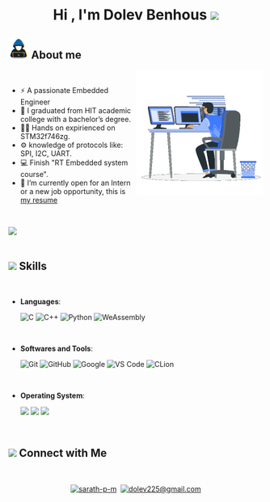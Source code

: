 
<h1 align="center"><b>Hi , I'm Dolev Benhous </b><img src="https://media.giphy.com/media/hvRJCLFzcasrR4ia7z/giphy.gif" width="25"></h1>

## <picture><img src = "https://github.com/0xAbdulKhalid/0xAbdulKhalid/raw/main/assets/mdImages/about_me.gif" width = 40px></picture> **About me**

<picture> <img align="right" src="https://github.com/0xAbdulKhalid/0xAbdulKhalid/raw/main/assets/mdImages/Right_Side.gif" width = 250px></picture>

<br>

- ⚡ A passionate Embedded Engineer
- 📝 I graduated from HIT academic college with a bachelor’s degree.
- 👩‍💻 Hands on expirienced on STM32f746zg.
- ⚙️ knowledge of protocols like: SPI, I2C, UART.
- 💻 Finish "RT Embedded system course".  
- 🎯 I’m currently open for an Intern or a new job opportunity, this is [my resume](https://drive.google.com/file/d/1aiUAqwBiOxYxzAzJx0sh7qqhp8e4gtxz/view?usp=share_link)

<br>

<img src="https://user-images.githubusercontent.com/73097560/115834477-dbab4500-a447-11eb-908a-139a6edaec5c.gif"><br><br>

## <img src="https://media2.giphy.com/media/QssGEmpkyEOhBCb7e1/giphy.gif?cid=ecf05e47a0n3gi1bfqntqmob8g9aid1oyj2wr3ds3mg700bl&rid=giphy.gif" width ="25"><b> Skills</b>
<br>

<p align="center">

- **Languages**:
    
    ![C](https://img.shields.io/badge/C%20-%232370ED.svg?style=for-the-badge&logo=c&logoColor=white)
    ![C++](https://img.shields.io/badge/C++%20-%2300599C.svg?style=for-the-badge&logo=c%2B%2B&logoColor=white)
    ![Python](https://img.shields.io/badge/Python-FFD43B?style=for-the-badge&logo=python&logoColor=blue)
    ![WeAssembly](https://img.shields.io/badge/WebAssembly-654FF0?style=for-the-badge&logo=WebAssembly&logoColor=white)

<br>   
    
- **Softwares and Tools**:

    ![Git](https://img.shields.io/badge/git-%23F05033.svg?style=for-the-badge&logo=git&logoColor=white)
    ![GitHub](https://img.shields.io/badge/github-%23121011.svg?style=for-the-badge&logo=github&logoColor=white)
    ![Google](https://img.shields.io/badge/google-%234285F4.svg?style=for-the-badge&logo=google&logoColor=white)
    ![VS Code](https://img.shields.io/badge/VSCode-0078D4?style=for-the-badge&logo=visual%20studio%20code&logoColor=white)
    ![CLion](https://img.shields.io/badge/CLion-000000?style=for-the-badge&logo=clion&logoColor=white)
<br>   

- **Operating System**:

     <img src="https://img.shields.io/badge/Linux-FCC624?style=for-the-badge&logo=linux&logoColor=black">
     <img src="https://img.shields.io/badge/Ubuntu-E95420?style=for-the-badge&logo=ubuntu&logoColor=white">
     <img src="https://img.shields.io/badge/Windows-0078D6?style=for-the-badge&logo=windows&logoColor=white">

<br>



## <img src="https://media.giphy.com/media/LnQjpWaON8nhr21vNW/giphy.gif" width='30'> <b>Connect with Me</b>

<!-- <em><b>I love connecting with different people,</b> so if you want to say <b>hi, I'd be delighted to meet you!</b>😃</em>
 -->
<br>

<p align="center">
<a href="https://www.linkedin.com/in/dolev-benhous/" target="blank"><img align="center" src="https://i.pinimg.com/originals/de/b4/6f/deb46f02a59e3b3a2aa58fac16290d63.gif" alt="sarath-p-m" height="40" width="45" /></a>
&nbsp;<a href="mailto:dolev225@gmail.com" target="blank"><img align="center" src="https://user-images.githubusercontent.com/86669668/171339003-ef5b5c96-eac8-478c-a9cc-318ca9477fce.gif" alt="dolev225@gmail.com" width="40" /></a>

</div>
<br>

